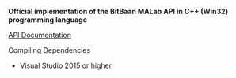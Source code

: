 **Official implementation of the BitBaan MALab API in C++ (Win32) programming language**

[API Documentation](https://malab.bitbaan.com/en/docs/api)

Compiling Dependencies
 * Visual Studio 2015 or higher


